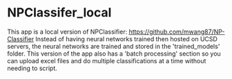# NPClassifer_local
This app is a local version of NPClassifier: https://github.com/mwang87/NP-Classifier
Instead of having neural networks trained then hosted on UCSD servers, the neural networks are trained and stored in the 'trained_models' folder. This version of the app also has a 'batch processing' section so you can upload excel files and do multiple classifications at a time without needing to script.

